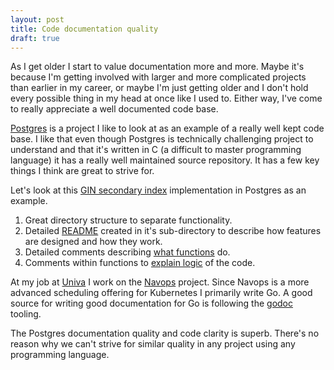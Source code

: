 ```yaml
---
layout: post
title: Code documentation quality
draft: true
---
```


As I get older I start to value documentation more and more. Maybe it's because I'm getting involved with larger and more complicated projects than earlier in my career, or maybe I'm just getting older and I don't hold every possible thing in my head at once like I used to. Either way, I've come to really appreciate a well documented code base.

[Postgres](https://github.com/postgres/postgres) is a project I like to look at as an example of a really well kept code base. I like that even though Postgres is technically challenging project to understand and that it's written in C (a difficult to master programming language) it has a really well maintained source repository. It has a few key things I think are great to strive for.

Let's look at this [GIN secondary index](https://github.com/postgres/postgres/tree/master/src/backend/access/gin) implementation in Postgres as an example.

1. Great directory structure to separate functionality.
1. Detailed [README](https://github.com/postgres/postgres/blob/master/src/backend/access/gin/README) created in it's sub-directory to describe how features are designed and how they work.
1. Detailed comments describing [what functions](https://github.com/postgres/postgres/blob/master/src/backend/access/gin/ginbtree.c#L65) do.
1. Comments within functions to [explain logic](https://github.com/postgres/postgres/blob/master/src/backend/access/gin/ginbtree.c#L99) of the code.

At my job at [Univa](http://www.univa.com) I work on the [Navops](https://navops.io) project. Since Navops is a more advanced scheduling offering for Kubernetes I primarily write Go. A good source for writing good documentation for Go is following the [godoc](https://blog.golang.org/godoc-documenting-go-code) tooling.

The Postgres documentation quality and code clarity is superb. There's no reason why we can't strive for similar quality in any project using any programming language.
